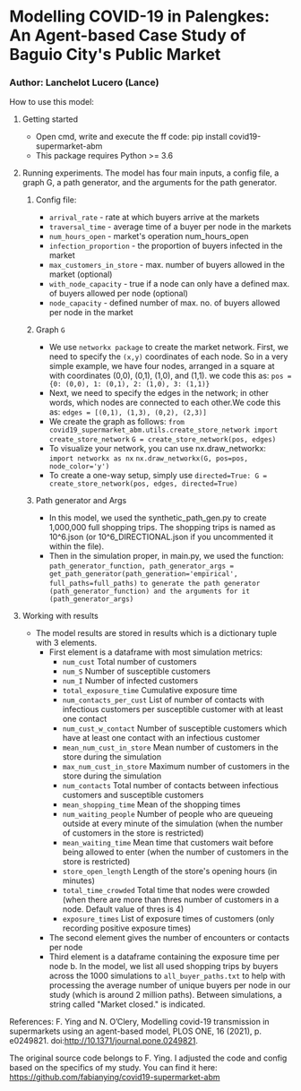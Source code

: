 # Modelling COVID-19 in Palengkes: An Agent-based Case Study of Baguio City's Public Market
### Author: Lanchelot Lucero (Lance)

How to use this model:
1. Getting started
    - Open cmd, write and execute the ff code: pip install covid19-supermarket-abm
    - This package requires Python >= 3.6

2. Running experiments. The model has four main inputs, a config file, a graph G, a path generator, and the arguments for the path generator.
   1. Config file:
        - `arrival_rate` - rate at which buyers arrive at the markets
        - `traversal_time` - average time of a buyer per node in the markets
        - `num_hours_open` - market's operation num_hours_open
        - `infection_proportion` - the proportion of buyers infected in the market
        - `max_customers_in_store` - max. number of buyers allowed in the market (optional)
        - `with_node_capacity` - true if a node can only have a defined max. of buyers allowed per node (optional)
        - `node_capacity` - defined number of max. no. of buyers allowed per node in the market

    2. Graph `G`
        - We use `networkx package` to create the market network. First, we need to specify the `(x,y)` coordinates of each node. So in a very simple example, we have four nodes, arranged in a square at with coordinates (0,0), (0,1), (1,0), and (1,1). we code this as: `pos = {0: (0,0), 1: (0,1), 2: (1,0), 3: (1,1)}` 
        - Next, we need to specify the edges in the network; in other words, which nodes are connected to each other.We code this as: `edges = [(0,1), (1,3), (0,2), (2,3)]` 
        - We create the graph as follows:
            `from covid19_supermarket_abm.utils.create_store_network import create_store_network` 
            `G = create_store_network(pos, edges)` 
        - To visualize your network, you can use nx.draw_networkx:
            `import networkx as nx` 
            `nx.draw_networkx(G, pos=pos, node_color='y')`
        - To create a one-way setup, simply use
             `directed=True: G = create_store_network(pos, edges, directed=True) `

    3. Path generator and Args
        - In this model, we used the synthetic_path_gen.py to create 1,000,000 full shopping trips. The shopping trips is named as 10^6.json (or 10^6_DIRECTIONAL.json if you uncommented it within the file).
        - Then in the simulation proper, in main.py, we used the function:
          `path_generator_function, path_generator_args = get_path_generator(path_generation='empirical', full_paths=full_paths)`
          `to generate the path generator (path_generator_function) and the arguments for it (path_generator_args)`
    
4. Working with results
    - The model results are stored in results which is a dictionary tuple with 3 elements.
        - First element is a dataframe with most simulation metrics:
            - `num_cust` 	Total number of customers
            - `num_S`	Number of susceptible customers
            - `num_I`	Number of infected customers
            - `total_exposure_time`	Cumulative exposure time
            - `num_contacts_per_cust`	List of number of contacts with infectious customers per susceptible customer with at least one contact
            - `num_cust_w_contact`	Number of susceptible customers which have at least one contact with an infectious customer
            - `mean_num_cust_in_store`	Mean number of customers in the store during the simulation
            - `max_num_cust_in_store`	Maximum number of customers in the store during the simulation
            - `num_contacts`	Total number of contacts between infectious customers and susceptible customers
            - `mean_shopping_time`	Mean of the shopping times
            - `num_waiting_people`	Number of people who are queueing outside at every minute of the simulation (when the number of customers in the store is restricted)
            - `mean_waiting_time`	Mean time that customers wait before being allowed to enter (when the number of customers in the store is restricted)
            - `store_open_length`	Length of the store's opening hours (in minutes)
            - `total_time_crowded`	Total time that nodes were crowded (when there are more than thres number of customers in a node. Default value of thres is 4)
            - `exposure_times`	List of exposure times of customers (only recording positive exposure times)
        - The second element gives the number of encounters or contacts per node
        - Third element is a dataframe containing the exposure time per node
    b. In the model, we list all used shopping trips by buyers across the 1000 simulations to `all_buyer_paths.txt` to help with processing the average number of unique buyers per node in our study (which is around 2 million paths). Between simulations, a string called "Market closed." is indicated. 

References:
F. Ying and N. O’Clery, Modelling covid-19 transmission in supermarkets using an agent-based model, PLOS ONE, 16 (2021), p. e0249821. doi:http://10.1371/journal.pone.0249821.

The original source code belongs to F. Ying. I adjusted the code and config based on the specifics of my study. You can find it here: https://github.com/fabianying/covid19-supermarket-abm
